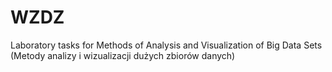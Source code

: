 # WZDZ
Laboratory tasks for Methods of Analysis and Visualization of Big Data Sets (Metody analizy i wizualizacji dużych zbiorów danych)

